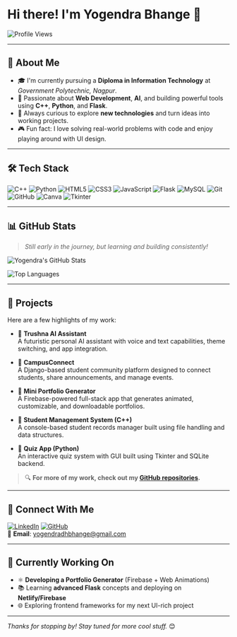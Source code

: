 # Hi there! I'm Yogendra Bhange 👋

![Profile Views](https://komarev.com/ghpvc/?username=yogendra-27-bhange&color=blue)

---

## 🚀 About Me

- 🎓 I'm currently pursuing a **Diploma in Information Technology** at *Government Polytechnic, Nagpur*.
- 🚀 Passionate about **Web Development**, **AI**, and building powerful tools using **C++**, **Python**, and **Flask**.
- 🧪 Always curious to explore **new technologies** and turn ideas into working projects.
- 🎮 Fun fact: I love solving real-world problems with code and enjoy playing around with UI design.

---

## 🛠️ Tech Stack

![C++](https://img.shields.io/badge/-C++-00599C?style=flat&logo=cplusplus)
![Python](https://img.shields.io/badge/-Python-3776AB?style=flat&logo=python)
![HTML5](https://img.shields.io/badge/-HTML5-E34F26?style=flat&logo=html5)
![CSS3](https://img.shields.io/badge/-CSS3-1572B6?style=flat&logo=css3)
![JavaScript](https://img.shields.io/badge/-JavaScript-F7DF1E?style=flat&logo=javascript)
![Flask](https://img.shields.io/badge/-Flask-000000?style=flat&logo=flask)
![MySQL](https://img.shields.io/badge/-MySQL-4479A1?style=flat&logo=mysql)
![Git](https://img.shields.io/badge/-Git-F05032?style=flat&logo=git)
![GitHub](https://img.shields.io/badge/-GitHub-181717?style=flat&logo=github)
![Canva](https://img.shields.io/badge/-Canva-00C4CC?style=flat&logo=canva)
![Tkinter](https://img.shields.io/badge/-Tkinter-%23000000?style=flat)

---

## 📊 GitHub Stats

> *Still early in the journey, but learning and building consistently!*

![Yogendra's GitHub Stats](https://github-readme-stats.vercel.app/api?username=yogendra-27-bhange&show_icons=true&theme=radical&hide=stars,prs,issues)

![Top Languages](https://github-readme-stats.vercel.app/api/top-langs/?username=yogendra-27-bhange&layout=compact&theme=radical)

---

## 💼 Projects

Here are a few highlights of my work:

- 🔹 **Trushna AI Assistant**  
  A futuristic personal AI assistant with voice and text capabilities, theme switching, and app integration.

- 🔹 **CampusConnect**  
  A Django-based student community platform designed to connect students, share announcements, and manage events.

- 🔹 **Mini Portfolio Generator**  
  A Firebase-powered full-stack app that generates animated, customizable, and downloadable portfolios.

- 🔹 **Student Management System (C++)**  
  A console-based student records manager built using file handling and data structures.

- 🔹 **Quiz App (Python)**  
  An interactive quiz system with GUI built using Tkinter and SQLite backend.

> 🔍 **For more of my work, check out my [GitHub repositories](https://github.com/yogendra-27-bhange?tab=repositories).**
---

## 👤 Connect With Me

[![LinkedIn](https://img.shields.io/badge/-LinkedIn-0077B5?style=flat&logo=linkedin)](https://www.linkedin.com/in/yogendra-bhange/) 
[![GitHub](https://img.shields.io/badge/-GitHub-181717?style=flat&logo=github)](https://github.com/yogendra-27-bhange)  
📧 **Email**: [yogendradhbhange@gmail.com](mailto:yogendradhbhange@gmail.com)

---

## 📅 Currently Working On

- ⚛️ **Developing a Portfolio Generator** (Firebase + Web Animations)
- 📚 Learning **advanced Flask** concepts and deploying on **Netlify/Firebase**
- 🌐 Exploring frontend frameworks for my next UI-rich project

---

_Thanks for stopping by! Stay tuned for more cool stuff._ 😊

